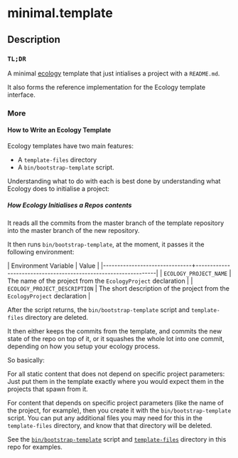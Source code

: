 # minimal.template

## Description

### `TL;DR`

A minimal [ecology](https://github.com/irreverent-pixel-feats/ecology) template that
just intialises a project with a `README.md`.

It also forms the reference implementation for the Ecology template interface.

### More

#### How to Write an Ecology Template

Ecology templates have two main features:

- A `template-files` directory
- A `bin/bootstrap-template` script.

Understanding what to do with each is best done by understanding what Ecology does
to initialise a project:

##### How Ecology Initialises a Repos contents

It reads all the commits from the master branch of the template repository into the master branch of
the new repository.

It then runs `bin/bootstrap-template`, at the moment, it passes it the following environment:

| Environment Variable          | Value |
|-------------------------------+----------------------------------------------------------------|
| `ECOLOGY_PROJECT_NAME`        | The name of the project from the `EcologyProject` declaration  |
| `ECOLOGY_PROJECT_DESCRIPTION` | The short description of the project from the `EcologyProject` declaration |

After the script returns, the `bin/bootstrap-template` script and `template-files` directory are deleted.

It then either keeps the commits from the template, and commits the new state of the repo on top of it,
or it squashes the whole lot into one commit, depending on how you setup your ecology process.

So basically:

For all static content that does not depend on specific project parameters: Just put them in the template
exactly where you would expect them in the projects that spawn from it.

For content that depends on specific project parameters (like the name of the project, for example),
then you create it with the `bin/bootstrap-template` script. You can put any additional files you may
need for this in the `template-files` directory, and know that that directory will be deleted.

See the [`bin/bootstrap-template`](./bin/bootstrap-template) script and [`template-files`](./template-files)
directory in this repo for examples.
